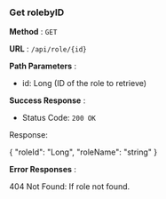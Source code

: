 ### Get rolebyID

**Method** : `GET`

**URL** : `/api/role/{id}`

**Path Parameters** : 

- id: Long (ID of the role to retrieve)

**Success Response** :

- Status Code: `200 OK`

Response:

{
    "roleId": "Long",
    "roleName": "string"
}

**Error Responses** :

404 Not Found: If role not found.